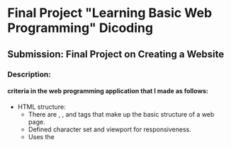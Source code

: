# Final Project "Learning Basic Web Programming" Dicoding
## Submission: Final Project on Creating a Website
### Description:
#### criteria in the web programming application that I made as follows:
- HTML structure:
    - There are <html>, <head>, and <body> tags that make up the basic structure of a web page.
    - Defined character set and viewport for responsiveness.
    - Uses the <title> tag for the page title.
    - There are links to external CSS and JavaScript files.
- Navbar:
    - The navbar consists of several menu items designed horizontally.
    - It uses <nav> tags to mark navigation.
    - It uses the <a> tag to link to sections within the page using the ID as a reference.
- Main Content:
    - Uses the <main> tag to mark the main content.
    - The main content is divided into several sections using <article> tags for each section such as About, Education, Experience, Certificates, Skills, Projects, and Contact.
    - Each section has a unique ID to be referenced in the navbar.
- Sidebar:
    - Uses the <aside> tag to display side content.
    - In this case, the aside is used to display the profile photo.
- Footer:
    - Uses the <footer> tag to mark the bottom of the page.
    - Displays copyright information.
- JavaScript:
    - There is a JavaScript script that handles scrolling to a specific section when a link in the navbar is clicked.
    - Adds a visual effect in the form of a yellow border (focus) on the section that is being displayed after the link in the navbar is clicked.
- CSS Styling:
    - Provides styling for HTML elements.
    - Gives a hover effect to the navbar.
    - Provides a focus effect on the content section when the link in the navbar is clicked.
    - Using media queries for responsiveness, for example for different layouts on different devices.